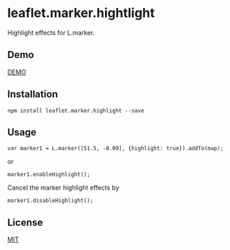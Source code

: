 # leaflet.marker.hightlight
Highlight effects for L.marker.

## Demo

[DEMO]()


## Installation

```
npm install leaflet.marker.highlight --save
```

## Usage

```
var marker1 = L.marker([51.5, -0.09], {highlight: true}).addTo(map);
```

or

```
marker1.enableHighlight();
```

Cancel the marker highlight effects by 

```
marker1.disableHighlight();
```

## License

[MIT](LICENSE)